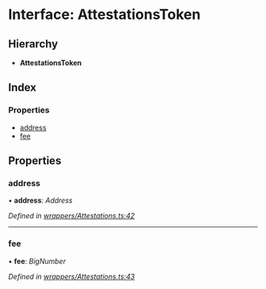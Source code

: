# Interface: AttestationsToken

## Hierarchy

* **AttestationsToken**

## Index

### Properties

* [address](_wrappers_attestations_.attestationstoken.md#address)
* [fee](_wrappers_attestations_.attestationstoken.md#fee)

## Properties

###  address

• **address**: *Address*

*Defined in [wrappers/Attestations.ts:42](https://github.com/medhak1/celo-monorepo/blob/master/packages/sdk/contractkit/src/wrappers/Attestations.ts#L42)*

___

###  fee

• **fee**: *BigNumber*

*Defined in [wrappers/Attestations.ts:43](https://github.com/medhak1/celo-monorepo/blob/master/packages/sdk/contractkit/src/wrappers/Attestations.ts#L43)*
